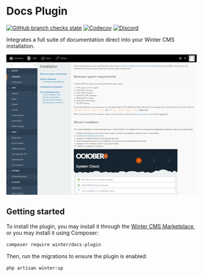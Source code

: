 # Docs Plugin

[![GitHub branch checks state](https://img.shields.io/github/checks-status/wintercms/wn-docs-plugin/main?label=tests&style=flat-square)](https://github.com/wintercms/wn-docs-plugin/actions)
[![Codecov](https://img.shields.io/codecov/c/github/wintercms/wn-docs-plugin?style=flat-square)](https://codecov.io/gh/wintercms/wn-docs-plugin)
[![Discord](https://img.shields.io/discord/816852513684193281?label=discord&style=flat-square)](https://discord.gg/D5MFSPH6Ux)

Integrates a full suite of documentation direct into your Winter CMS installation.

![Screenshot](./.github/screenshot.png?raw=true)

## Getting started

To install the plugin, you may install it through the [Winter CMS Marketplace](https://github.com/wintercms/wn-docs-plugin), or you may install it using Composer:

```bash
composer require winter/docs-plugin
```

Then, run the migrations to ensure the plugin is enabled:

```bash
php artisan winter:up
```
